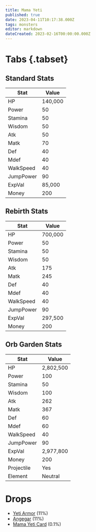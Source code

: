 ```yaml
---
title: Mama Yeti
published: true
date: 2023-04-11T10:17:38.000Z
tags: monsters
editor: markdown
dateCreated: 2023-02-16T00:00:00.000Z
---
```


# Tabs {.tabset}

## Standard Stats

|Stat|Value|
|-|-|
|HP|140,000|
|Power|50|
|Stamina|50|
|Wisdom|50|
|Atk|50|
|Matk|70|
|Def|40|
|Mdef|40|
|WalkSpeed|40|
|JumpPower|90|
|ExpVal|85,000|
|Money|200|
## Rebirth Stats

|Stat|Value|
|-|-|
|HP|700,000|
|Power|50|
|Stamina|50|
|Wisdom|50|
|Atk|175|
|Matk|245|
|Def|40|
|Mdef|40|
|WalkSpeed|40|
|JumpPower|90|
|ExpVal|297,500|
|Money|200|
## Orb Garden Stats

|Stat|Value|
|-|-|
|HP|2,802,500|
|Power|100|
|Stamina|50|
|Wisdom|100|
|Atk|262|
|Matk|367|
|Def|60|
|Mdef|60|
|WalkSpeed|40|
|JumpPower|90|
|ExpVal|2,977,800|
|Money|200|
|Projectile|Yes|
|Element|Neutral|

# Drops
 * [Yeti Armor](/items/yeti-armor) (11%)
 * [Angegar](/items/angegar) (11%)
 * [Mama Yeti Card](/items/mama-yeti-card) (0.1%)
